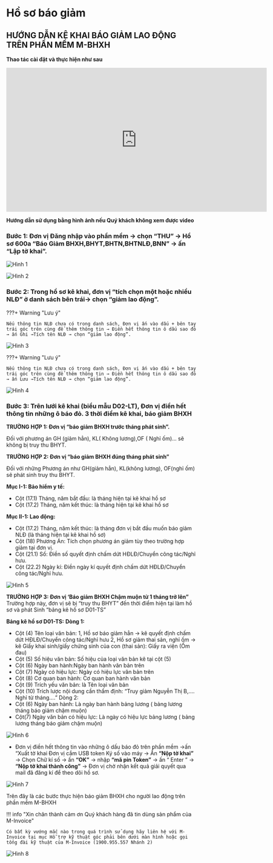 # **Hồ sơ báo giảm**

## **HƯỚNG DẪN KÊ KHAI BÁO GIẢM LAO ĐỘNG TRÊN PHẦN MỀM M-BHXH**

**Thao tác cài đặt và thực hiện như sau**

<iframe style="width: 43rem; height: 380px" src="https://www.youtube.com/embed/shfAT-eTIp4?si=wHHFzO6WIzFhPf_v" title="YouTube video player" frameborder="0" allow="accelerometer; autoplay; clipboard-write; encrypted-media; gyroscope; picture-in-picture; web-share" referrerpolicy="strict-origin-when-cross-origin" allowfullscreen></iframe>

**Hướng dẫn sử dụng bằng hình ảnh nếu Quý khách không xem được video**

### Bước 1: Đơn vị Đăng nhập vào phần mềm → chọn “THU” → Hồ sơ 600a “Báo Giảm BHXH,BHYT,BHTN,BHTNLĐ,BNN” → ấn “Lập tờ khai”.

![Hình 1](../../assets/images/mBHXH/ho-so-bao-giam_1.png)

![Hình 2](../../assets/images/mBHXH/ho-so-bao-giam_2.png)

### Bước 2: Trong hồ sơ kê khai, đơn vị “tích chọn một hoặc nhiều NLĐ” ở danh sách bên trái→ chọn “giảm lao động”.

???+ Warning "Lưu ý"

    Nếu thông tin NLĐ chưa có trong danh sách, Đơn vị ấn vào dấu + bên tay trái góc trên cùng để thêm thông tin → Điền hết thông tin ô dấu sao đỏ → ấn Ghi →Tích tên NLĐ → chọn “giảm lao động”.

![Hình 3](../../assets/images/mBHXH/ho-so-bao-giam_3.png)

???+ Warning "Lưu ý"

    Nếu thông tin NLĐ chưa có trong danh sách, Đơn vị ấn vào dấu + bên tay trái góc trên cùng để thêm thông tin → Điền hết thông tin ô dấu sao đỏ → ấn Lưu →Tích tên NLĐ → chọn “giảm lao động”.

![Hình 4](../../assets/images/mBHXH/ho-so-bao-giam_4.png)

### Bước 3: Trên lưới kê khai (biểu mẫu D02-LT), Đơn vị điền hết thông tin những ô báo đỏ. 3 thời điểm kê khai, báo giảm BHXH

**TRƯỜNG HỢP 1: Đơn vị “báo giảm BHXH trước tháng phát sinh”.**

Đối với phương án GH (giảm hẳn), KL( Không lương),OF ( Nghỉ ốm)… sẽ không bị truy thu BHYT.

**TRƯỜNG HỢP 2: Đơn vị “báo giảm BHXH đúng tháng phát sinh”**

Đối với những Phương án như GH(giảm hẳn), KL(không lương), OF(nghỉ ốm) sẽ phát sinh truy thu BHYT.

**Mục I-1: Bảo hiểm y tế:**

- Cột (17.1) Tháng, năm bắt đầu: là tháng hiện tại kê khai hồ sơ
- Cột (17.2) Tháng, năm kết thúc: là tháng hiện tại kê khai hồ sơ

**Mục II-1: Lao động:**

- Cột (17.2) Tháng, năm kết thúc: là tháng đơn vị bắt đầu muốn báo giảm NLĐ (là tháng hiện tại kê khai hồ sơ)
- Cột (18) Phương Án: Tích chọn phương án giảm tùy theo trường hợp giảm tại đơn vị.
- Cột (21.1) Số: Điền số quyết định chấm dứt HĐLĐ/Chuyển công tác/Nghỉ hưu.
- Cột (22.2) Ngày kí: Điền ngày kí quyết định chấm dứt HĐLĐ/Chuyển công tác/Nghỉ hưu.

![Hình 5](../../assets/images/mBHXH/ho-so-bao-giam_5.png)

**TRƯỜNG HỢP 3: Đơn vị ‘Báo giảm BHXH Chậm muộn từ 1 tháng trở lên”**
Trường hợp này, đơn vị sẽ bị “truy thu BHYT” đến thời điểm hiện tại làm hồ sơ và phát Sinh “bảng kê hồ sơ D01-TS”

**Bảng kê hồ sơ D01-TS:**
**Dòng 1:**

- Cột (4) Tên loại văn bản:
  1, Hồ sơ báo giảm hẳn → kê quyết định chấm dứt HĐLĐ/Chuyển công tác/Nghỉ hưu
  2, Hồ sơ giảm thai sản, nghỉ ốm → kê Giấy khai sinh/giấy chứng sinh của con (thai sản): Giấy ra viện (Ốm đau)
- Cột (5) Số hiệu văn bản: Số hiệu của loại văn bản kê tại cột (5)
- Cột (6) Ngày ban hành:Ngày ban hành văn bản trên
- Cột (7) Ngày có hiệu lực: Ngày có hiệu lực văn bản trên
- Cột (8) Cơ quan ban hành: Cơ quan ban hành văn bản
- Cột (9) Trích yếu văn bản: là Tên loại văn bản
- Cột (10) Trích lược nội dung cần thẩm định: “Truy giảm Nguyễn Thị B,…. Nghỉ từ tháng….”
  Dòng 2:
- Cột (6) Ngày ban hành: Là ngày ban hành bảng lương ( bảng lương tháng báo giảm chậm muộn)
- Cột(7) Ngày văn bản có hiệu lực: Là ngày có hiệu lực bảng lương ( bảng lương tháng báo giảm chậm muộn)

![Hình 6](../../assets/images/mBHXH/ho-so-bao-giam_6.png)

- Đơn vị điền hết thông tin vào những ô dấu báo đỏ trên phần mềm →ấn “Xuất tờ khai
  Đơn vị cắm USB token Ký số vào máy → Ấn **“Nộp tờ khai”** → Chọn Chữ kí số → ấn **“OK”** → nhập **“mã pin Token”** → ấn “ Enter ” → **“Nộp tờ khai thành công”** → Đơn vị chờ nhận kết quả giải quyết qua mail đã đăng kí để theo dõi hồ sơ.

![Hình 7](../../assets/images/mBHXH/ho-so-bao-giam_7.png)

Trên đây là các bước thực hiện báo giảm BHXH cho người lao động trên phần mềm M-BHXH

!!! info "Xin chân thành cảm ơn Quý khách hàng đã tin dùng sản phẩm của M-Invoice"

    Có bất kỳ vướng mắc nào trong quá trình sử dụng hãy liên hệ với M-Invoice tại mục Hỗ trợ kỹ thuật góc phải bên dưới màn hình hoặc gọi tổng đài kỹ thuật của M-Invoice (1900.955.557 Nhánh 2)

![Hình 8](../../assets/images/mBHXH/hotro.png)

